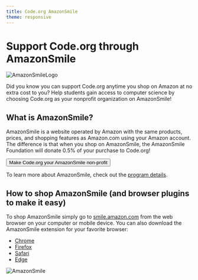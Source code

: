 ```yaml
---
title: Code.org AmazonSmile
theme: responsive
---
```


# Support Code.org through AmazonSmile

![AmazonSmileLogo](/images/fit-300/donate/amazonsmile_logo.png)

Did you know you can support Code.org anytime you shop on Amazon at no extra cost to you? Help students gain access to computer science by choosing Code.org as your nonprofit organization on AmazonSmile!

## What is AmazonSmile?
AmazonSmile is a website operated by Amazon with the same products, prices, and shopping features as Amazon.com using your Amazon account. The difference is that when you shop on AmazonSmile, the AmazonSmile Foundation will donate 0.5% of your purchase to Code.org!

[<button>Make Code.org your AmazonSmile non-profit</button>](http://smile.amazon.com/ch/46-0858543)

To learn more about AmazonSmile, check out the [program details](http://smile.amazon.com/gp/chpf/pd/ref=smi_se_saas_lpd_spd).

## How to shop AmazonSmile (and browser plugins to make it easy)
To shop AmazonSmile simply go to [smile.amazon.com](http://smile.amazon.com) from the web browser on your computer or mobile device. You can also download the AmazonSmile extension for your favorite browser:

- [Chrome](https://chrome.google.com/webstore/detail/smile-always/jgpmhnmjbhgkhpbgelalfpplebgfjmbf?hl=en)
- [Firefox](https://addons.mozilla.org/en-US/firefox/addon/amazonsmileredirector/)
- [Safari](https://github.com/bosmacs/KeepOnSmiling/releases)
- [Edge](https://www.windowscentral.com/official-amazon-assistant-extension-now-available-microsoft-edge)

![AmazonSmile](/images/fit-600/donate/amazonsmile.png)

